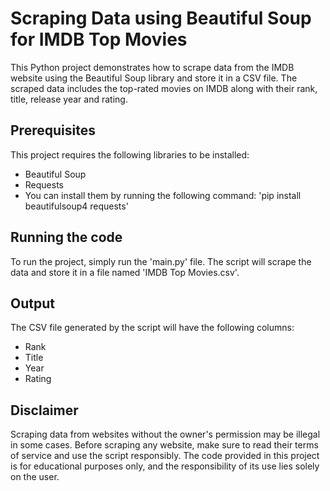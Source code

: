 # Scraping Data using Beautiful Soup for IMDB Top Movies

This Python project demonstrates how to scrape data from the IMDB website using the Beautiful Soup library and store it in a CSV file. The scraped data includes the top-rated movies on IMDB along with their rank, title, release year and rating. 

## Prerequisites
This project requires the following libraries to be installed:
- Beautiful Soup
- Requests
- You can install them by running the following command: 'pip install beautifulsoup4 requests'

## Running the code
To run the project, simply run the 'main.py' file. The script will scrape the data and store it in a file named 'IMDB Top Movies.csv'.

## Output
The CSV file generated by the script will have the following columns:
- Rank
- Title
- Year
- Rating

## Disclaimer

Scraping data from websites without the owner's permission may be illegal in some cases. Before scraping any website, make sure to read their terms of service and use the script responsibly. The code provided in this project is for educational purposes only, and the responsibility of its use lies solely on the user.
